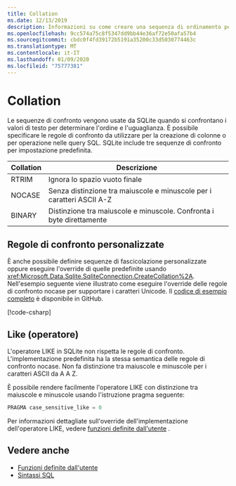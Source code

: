 ```yaml
---
title: Collation
ms.date: 12/13/2019
description: Informazioni su come creare una sequenza di ordinamento personalizzata.
ms.openlocfilehash: 9cc574a75c8f5347dd9bb44e36af72e50afa57b4
ms.sourcegitcommit: cbdc0f4fd39172b5191a35200c33d5030774463c
ms.translationtype: MT
ms.contentlocale: it-IT
ms.lasthandoff: 01/09/2020
ms.locfileid: "75777381"
---
```

# <a name="collation"></a>Collation

Le sequenze di confronto vengono usate da SQLite quando si confrontano i valori di testo per determinare l'ordine e l'uguaglianza. È possibile specificare le regole di confronto da utilizzare per la creazione di colonne o per operazione nelle query SQL. SQLite include tre sequenze di confronto per impostazione predefinita.

| Collation | Descrizione                               |
| --------- | ----------------------------------------- |
| RTRIM     | Ignora lo spazio vuoto finale               |
| NOCASE    | Senza distinzione tra maiuscole e minuscole per i caratteri ASCII A-Z |
| BINARY    | Distinzione tra maiuscole e minuscole. Confronta i byte direttamente   |

## <a name="custom-collation"></a>Regole di confronto personalizzate

È anche possibile definire sequenze di fascicolazione personalizzate oppure eseguire l'override di quelle predefinite usando <xref:Microsoft.Data.Sqlite.SqliteConnection.CreateCollation%2A>. Nell'esempio seguente viene illustrato come eseguire l'override delle regole di confronto nocase per supportare i caratteri Unicode. Il [codice di esempio completo](https://github.com/dotnet/samples/blob/master/snippets/standard/data/sqlite/CollationSample/Program.cs) è disponibile in GitHub.

[!code-csharp[](../../../../samples/snippets/standard/data/sqlite/CollationSample/Program.cs?name=snippet_Collation)]

## <a name="like-operator"></a>Like (operatore)

L'operatore LIKE in SQLite non rispetta le regole di confronto. L'implementazione predefinita ha la stessa semantica delle regole di confronto nocase. Non fa distinzione tra maiuscole e minuscole per i caratteri ASCII da A A Z.

È possibile rendere facilmente l'operatore LIKE con distinzione tra maiuscole e minuscole usando l'istruzione pragma seguente:

```sql
PRAGMA case_sensitive_like = 0
```

Per informazioni dettagliate sull'override dell'implementazione dell'operatore LIKE, vedere [funzioni definite dall'utente](user-defined-functions.md) .

## <a name="see-also"></a>Vedere anche

* [Funzioni definite dall'utente](user-defined-functions.md)
* [Sintassi SQL](https://www.sqlite.org/lang.html)
